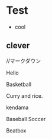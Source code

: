 # Test
* cool
## clever
//マークダウン

Hello


Basketball


Curry and rice.

kendama



Baseball
Soccer



Beatbox
